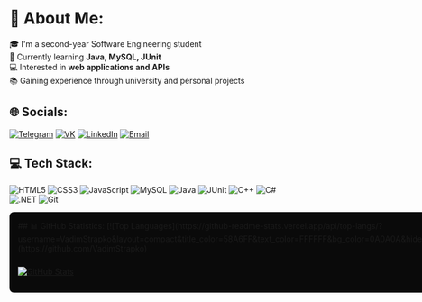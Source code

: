 # 💫 About Me:
🎓 I'm a second-year Software Engineering student  
🚀 Currently learning **Java, MySQL, JUnit**  
💻 Interested in **web applications and APIs**  
📚 Gaining experience through university and personal projects  

## 🌐 Socials:
[![Telegram](https://img.shields.io/badge/Telegram-26A5E4?style=for-the-badge&logo=telegram&logoColor=white)](https://t.me/nonameqwer1)
[![VK](https://img.shields.io/badge/VK-0077FF?style=for-the-badge&logo=vk&logoColor=white)](https://vk.com/id463759586)
[![LinkedIn](https://img.shields.io/badge/LinkedIn-0A66C2?style=for-the-badge&logo=linkedin&logoColor=white)](https://www.linkedin.com/in/%D0%B2%D0%B0%D0%B4%D0%B8%D0%BC-%D1%81%D1%82%D1%80%D0%B0%D0%BF%D0%BA%D0%BE-83553828b/)
[![Email](https://img.shields.io/badge/Email-EA4335?style=for-the-badge&logo=gmail&logoColor=white)](mailto:vadimstrapko@gmail.com)

## 💻 Tech Stack:
![HTML5](https://img.shields.io/badge/HTML5-E34F26?style=for-the-badge&logo=html5&logoColor=white)
![CSS3](https://img.shields.io/badge/CSS3-1572B6?style=for-the-badge&logo=css3&logoColor=white)
![JavaScript](https://img.shields.io/badge/JavaScript-F7DF1E?style=for-the-badge&logo=javascript&logoColor=black)
![MySQL](https://img.shields.io/badge/MySQL-4479A1?style=for-the-badge&logo=mysql&logoColor=white)
![Java](https://img.shields.io/badge/Java-007396?style=for-the-badge&logo=java&logoColor=white)
![JUnit](https://img.shields.io/badge/JUnit-25A162?style=for-the-badge&logo=junit5&logoColor=white)
![C++](https://img.shields.io/badge/C++-00599C?style=for-the-badge&logo=c%2B%2B&logoColor=white)
![C#](https://img.shields.io/badge/C%23-239120?style=for-the-badge&logo=c-sharp&logoColor=white)
![.NET](https://img.shields.io/badge/.NET-512BD4?style=for-the-badge&logo=dotnet&logoColor=white)
![Git](https://img.shields.io/badge/Git-F05032?style=for-the-badge&logo=git&logoColor=white)

<div style="display: flex; flex-direction: column; gap: 10px; align-items: flex-start; width: fit-content; background-color: #0A0A0A; padding: 15px; border-radius: 8px;">
## 📊 GitHub Statistics:
<!-- Языки -->
[![Top Languages](https://github-readme-stats.vercel.app/api/top-langs/?username=VadimStrapko&layout=compact&title_color=58A6FF&text_color=FFFFFF&bg_color=0A0A0A&hide_border=true&card_width=495)](https://github.com/VadimStrapko)

<!-- Статистика -->
[![GitHub Stats](https://github-readme-stats.vercel.app/api?username=VadimStrapko&show_icons=true&title_color=58A6FF&text_color=FFFFFF&icon_color=58A6FF&bg_color=0A0A0A&hide_border=true&card_width=495&hide=contribs)](https://github.com/VadimStrapko)

</div>
